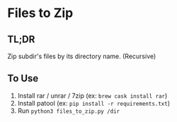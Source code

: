 # Files to Zip

## TL;DR

Zip subdir's files by its directory name. (Recursive)

## To Use

1. Install rar / unrar / 7zip (ex: `brew cask install rar`)
1. Install patool (ex: `pip install -r requirements.txt`)
1. Run `python3 files_to_zip.py /dir`
